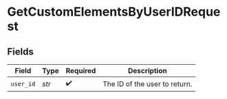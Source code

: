# GetCustomElementsByUserIDRequest


## Fields

| Field                         | Type                          | Required                      | Description                   |
| ----------------------------- | ----------------------------- | ----------------------------- | ----------------------------- |
| `user_id`                     | *str*                         | :heavy_check_mark:            | The ID of the user to return. |